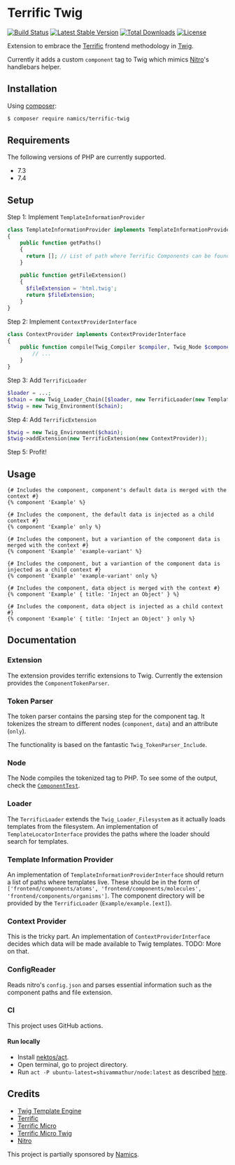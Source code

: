 # Terrific Twig
[![Build Status](https://travis-ci.org/namics/terrific-twig.svg?branch=master)](https://travis-ci.org/namics/terrific-twig)
[![Latest Stable Version](https://poser.pugx.org/namics/terrific-twig/v/stable.svg)](https://packagist.org/packages/namics/terrific-twig)
[![Total Downloads](https://poser.pugx.org/namics/terrific-twig/downloads.svg)](https://packagist.org/packages/namics/terrific-twig)
[![License](https://poser.pugx.org/namics/terrific-twig/license.svg)](https://packagist.org/packages/namics/terrific-twig)

Extension to embrace the [Terrific](https://github.com/brunschgi/terrificjs) frontend methodology in [Twig](http://twig.sensiolabs.org/).

Currently it adds a custom `component` tag to Twig which mimics [Nitro](https://github.com/namics/generator-nitro)'s handlebars helper.

## Installation
Using [composer](https://packagist.org/packages/namics/terrific-twig):

```bash
$ composer require namics/terrific-twig
```

## Requirements

The following versions of PHP are currently supported.
* 7.3
* 7.4

## Setup
Step 1: Implement `TemplateInformationProvider`

```php
class TemplateInformationProvider implements TemplateInformationProviderInterface
{
    public function getPaths()
    {
      return []; // List of path where Terrific Components can be found, e.g. (/var/www/example.com/frontend/components)
    }
    
    public function getFileExtension()
    {
      $fileExtension = 'html.twig';
      return $fileExtension;
    }
}
```

Step 2: Implement `ContextProviderInterface`

```php
class ContextProvider implements ContextProviderInterface
{
    public function compile(Twig_Compiler $compiler, Twig_Node $component, Twig_Node $dataVariant, $only) {
        // ...
    }
}
```

Step 3: Add `TerrificLoader`
```php
$loader = ...;
$chain = new Twig_Loader_Chain([$loader, new TerrificLoader(new TemplateInformationProvider)]);
$twig = new Twig_Environment($chain);
```

Step 4: Add `TerrificExtension`
```php
$twig = new Twig_Environment($chain);
$twig->addExtension(new TerrificExtension(new ContextProvider));
```

Step 5: Profit!

## Usage
```twig
{# Includes the component, component's default data is merged with the context #}
{% component 'Example' %}

{# Includes the component, the default data is injected as a child context #}
{% component 'Example' only %}

{# Includes the component, but a variantion of the component data is merged with the context #}
{% component 'Example' 'example-variant' %}

{# Includes the component, but a variantion of the component data is injected as a child context #}
{% component 'Example' 'example-variant' only %}

{# Includes the component, data object is merged with the context #}
{% component 'Example' { title: 'Inject an Object' } %}

{# Includes the component, data object is injected as a child context #}
{% component 'Example' { title: 'Inject an Object' } only %}
```

## Documentation
### Extension
The extension provides terrific extensions to Twig. Currently the extension provides the `ComponentTokenParser`.

### Token Parser
The token parser contains the parsing step for the component tag. It tokenizes the stream to different nodes (`component`, `data`) and an attribute (`only`).

The functionality is based on the fantastic `Twig_TokenParser_Include`.

### Node
The Node compiles the tokenized tag to PHP. To see some of the output, check the [`ComponentTest`](https://github.com/namics/terrific-twig/blob/master/test/Twig/Node/ComponentTest.php).

### Loader
The `TerrificLoader` extends the `Twig_Loader_Filesystem` as it actually loads templates from the filesystem. An implementation of `TemplateLocatorInterface` provides the paths where the loader should search for templates.

### Template Information Provider
An implementation of `TemplateInformationProviderInterface` should return a list of paths where templates live. These should be in the form of `['frontend/components/atoms', 'frontend/components/molecules', 'frontend/components/organisms']`. The component directory will be provided by the `TerrificLoader` (`Example/example.[ext]`).

### Context Provider
This is the tricky part. An implementation of `ContextProviderInterface` decides which data will be made available to Twig templates.
TODO: More on that.

### ConfigReader
Reads nitro's `config.json` and parses essential information such as the component paths and file extension.

### CI
This project uses GitHub actions.
#### Run locally
* Install [nektos/act](https://github.com/nektos/act).
* Open terminal, go to project directory.
* Run `act -P ubuntu-latest=shivammathur/node:latest` as described [here](https://github.com/shivammathur/setup-php#local-testing-setup).

## Credits
+ [Twig Template Engine](http://twig.sensiolabs.org/)
+ [Terrific](http://terrifically.org/)
+ [Terrific Micro](https://github.com/namics/terrific-micro)
+ [Terrific Micro Twig](https://github.com/namics/terrific-micro-twig)
+ [Nitro](https://github.com/namics/generator-nitro)

This project is partially sponsored by [Namics](https://github.com/namics).
